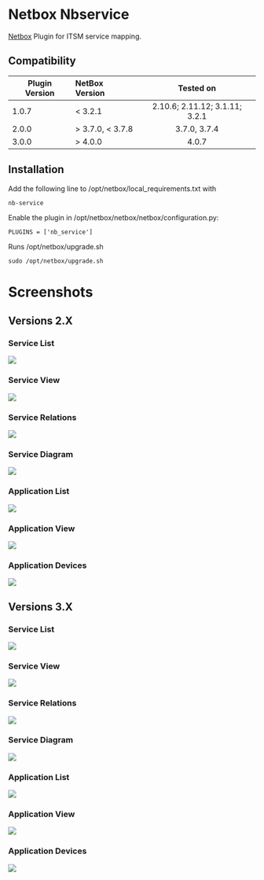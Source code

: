# Netbox Nbservice
[Netbox](https://github.com/netbox-community/netbox) Plugin for ITSM service mapping.

## Compatibility


| Plugin Version | NetBox Version | Tested on                      |
| ------------- |:-------------| :-----:|
| 1.0.7          | < 3.2.1                | 2.10.6; 2.11.12; 3.1.11; 3.2.1 |
| 2.0.0          | > 3.7.0, < 3.7.8       | 3.7.0, 3.7.4                   |
| 3.0.0          | > 4.0.0                | 4.0.7                          |


## Installation

Add the following line to /opt/netbox/local_requirements.txt with
```
nb-service
```

Enable the plugin in /opt/netbox/netbox/netbox/configuration.py:
```
PLUGINS = ['nb_service']
```

Runs /opt/netbox/upgrade.sh

```
sudo /opt/netbox/upgrade.sh
```

# Screenshots

## Versions 2.X

### Service List

![](docs/2_x_SvList.png)

### Service View

![](docs/2_x_SvView.png)

### Service Relations

![](docs/2_x_SvRelation.png)

### Service Diagram

![](docs/2_x_SvDiagram.png)

### Application List

![](docs/2_x_AppList.png)

### Application View

![](docs/2_x_AppView.png)

### Application Devices

![](docs/2_x_AppDevices.png)

## Versions 3.X

### Service List

![](docs/3_x_SvList.png)

### Service View

![](docs/3_x_SvView.png)

### Service Relations

![](docs/3_x_SvRelation.png)

### Service Diagram

![](docs/3_x_SvDiagram.png)

### Application List

![](docs/3_x_AppList.png)

### Application View

![](docs/3_x_AppView.png)

### Application Devices

![](docs/3_x_AppDevices.png)
